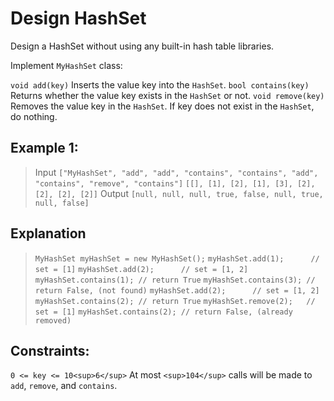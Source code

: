 # Design HashSet

Design a HashSet without using any built-in hash table libraries.

Implement `MyHashSet` class:

`void add(key)` Inserts the value key into the `HashSet`.
`bool contains(key)` Returns whether the value key exists in the `HashSet` or not.
`void remove(key)` Removes the value key in the `HashSet`. If key does not exist in the `HashSet`, do nothing.


## Example 1:

>Input
>`["MyHashSet", "add", "add", "contains", "contains", "add", "contains", "remove", "contains"]`
>`[[], [1], [2], [1], [3], [2], [2], [2], [2]]`
>Output
>`[null, null, null, true, false, null, true, null, false]`

## Explanation

>`MyHashSet myHashSet = new MyHashSet();`
>`myHashSet.add(1);      // set = [1]`
>`myHashSet.add(2);      // set = [1, 2]`
>`myHashSet.contains(1); // return True`
>`myHashSet.contains(3); // return False, (not found)`
>`myHashSet.add(2);      // set = [1, 2]`
>`myHashSet.contains(2); // return True`
>`myHashSet.remove(2);   // set = [1]`
>`myHashSet.contains(2); // return False, (already removed)`


## Constraints:

`0 <= key <= 10<sup>6</sup>`
At most `<sup>104</sup>` calls will be made to `add`, `remove`, and `contains`.
